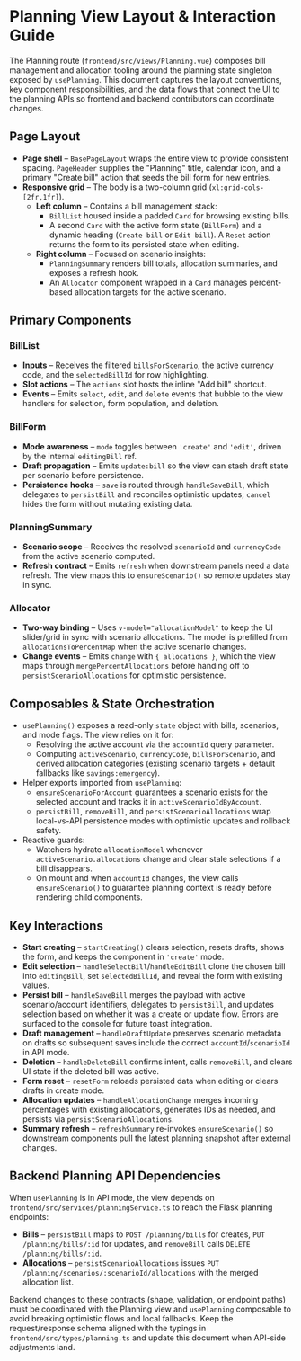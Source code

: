 # Planning View Layout & Interaction Guide

The Planning route (`frontend/src/views/Planning.vue`) composes bill management and allocation tooling around the planning state singleton exposed by `usePlanning`. This document captures the layout conventions, key component responsibilities, and the data flows that connect the UI to the planning APIs so frontend and backend contributors can coordinate changes.

## Page Layout

- **Page shell** – `BasePageLayout` wraps the entire view to provide consistent spacing. `PageHeader` supplies the "Planning" title, calendar icon, and a primary "Create bill" action that seeds the bill form for new entries.
- **Responsive grid** – The body is a two-column grid (`xl:grid-cols-[2fr,1fr]`).
  - **Left column** – Contains a bill management stack:
    - `BillList` housed inside a padded `Card` for browsing existing bills.
    - A second `Card` with the active form state (`BillForm`) and a dynamic heading (`Create bill` or `Edit bill`). A `Reset` action returns the form to its persisted state when editing.
  - **Right column** – Focused on scenario insights:
    - `PlanningSummary` renders bill totals, allocation summaries, and exposes a refresh hook.
    - An `Allocator` component wrapped in a `Card` manages percent-based allocation targets for the active scenario.

## Primary Components

### BillList

- **Inputs** – Receives the filtered `billsForScenario`, the active currency code, and the `selectedBillId` for row highlighting.
- **Slot actions** – The `actions` slot hosts the inline "Add bill" shortcut.
- **Events** – Emits `select`, `edit`, and `delete` events that bubble to the view handlers for selection, form population, and deletion.

### BillForm

- **Mode awareness** – `mode` toggles between `'create'` and `'edit'`, driven by the internal `editingBill` ref.
- **Draft propagation** – Emits `update:bill` so the view can stash draft state per scenario before persistence.
- **Persistence hooks** – `save` is routed through `handleSaveBill`, which delegates to `persistBill` and reconciles optimistic updates; `cancel` hides the form without mutating existing data.

### PlanningSummary

- **Scenario scope** – Receives the resolved `scenarioId` and `currencyCode` from the active scenario computed.
- **Refresh contract** – Emits `refresh` when downstream panels need a data refresh. The view maps this to `ensureScenario()` so remote updates stay in sync.

### Allocator

- **Two-way binding** – Uses `v-model="allocationModel"` to keep the UI slider/grid in sync with scenario allocations. The model is prefilled from `allocationsToPercentMap` when the active scenario changes.
- **Change events** – Emits `change` with `{ allocations }`, which the view maps through `mergePercentAllocations` before handing off to `persistScenarioAllocations` for optimistic persistence.

## Composables & State Orchestration

- `usePlanning()` exposes a read-only `state` object with bills, scenarios, and mode flags. The view relies on it for:
  - Resolving the active account via the `accountId` query parameter.
  - Computing `activeScenario`, `currencyCode`, `billsForScenario`, and derived allocation categories (existing scenario targets + default fallbacks like `savings:emergency`).
- Helper exports imported from `usePlanning`:
  - `ensureScenarioForAccount` guarantees a scenario exists for the selected account and tracks it in `activeScenarioIdByAccount`.
  - `persistBill`, `removeBill`, and `persistScenarioAllocations` wrap local-vs-API persistence modes with optimistic updates and rollback safety.
- Reactive guards:
  - Watchers hydrate `allocationModel` whenever `activeScenario.allocations` change and clear stale selections if a bill disappears.
  - On mount and when `accountId` changes, the view calls `ensureScenario()` to guarantee planning context is ready before rendering child components.

## Key Interactions

- **Start creating** – `startCreating()` clears selection, resets drafts, shows the form, and keeps the component in `'create'` mode.
- **Edit selection** – `handleSelectBill`/`handleEditBill` clone the chosen bill into `editingBill`, set `selectedBillId`, and reveal the form with existing values.
- **Persist bill** – `handleSaveBill` merges the payload with active scenario/account identifiers, delegates to `persistBill`, and updates selection based on whether it was a create or update flow. Errors are surfaced to the console for future toast integration.
- **Draft management** – `handleDraftUpdate` preserves scenario metadata on drafts so subsequent saves include the correct `accountId`/`scenarioId` in API mode.
- **Deletion** – `handleDeleteBill` confirms intent, calls `removeBill`, and clears UI state if the deleted bill was active.
- **Form reset** – `resetForm` reloads persisted data when editing or clears drafts in create mode.
- **Allocation updates** – `handleAllocationChange` merges incoming percentages with existing allocations, generates IDs as needed, and persists via `persistScenarioAllocations`.
- **Summary refresh** – `refreshSummary` re-invokes `ensureScenario()` so downstream components pull the latest planning snapshot after external changes.

## Backend Planning API Dependencies

When `usePlanning` is in API mode, the view depends on `frontend/src/services/planningService.ts` to reach the Flask planning endpoints:

- **Bills** – `persistBill` maps to `POST /planning/bills` for creates, `PUT /planning/bills/:id` for updates, and `removeBill` calls `DELETE /planning/bills/:id`.
- **Allocations** – `persistScenarioAllocations` issues `PUT /planning/scenarios/:scenarioId/allocations` with the merged allocation list.

Backend changes to these contracts (shape, validation, or endpoint paths) must be coordinated with the Planning view and `usePlanning` composable to avoid breaking optimistic flows and local fallbacks. Keep the request/response schema aligned with the typings in `frontend/src/types/planning.ts` and update this document when API-side adjustments land.
